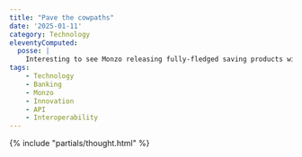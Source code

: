 ```yaml
---
title: "Pave the cowpaths"
date: '2025-01-11'
category: Technology
eleventyComputed:
  posse: |
    Interesting to see Monzo releasing fully-fledged saving products within their app based on user-generated IFTTT recipes using their API. Leveraging interoperability as a way to innovate is a smart move. This https://ifttt.com/applets/GutUrxFv-take-on-the-1p-savings-challenge has become this https://monzo.com/features/1p-saving-challenge
tags:
    - Technology
    - Banking
    - Monzo
    - Innovation
    - API
    - Interoperability
---
```


{% include "partials/thought.html" %}